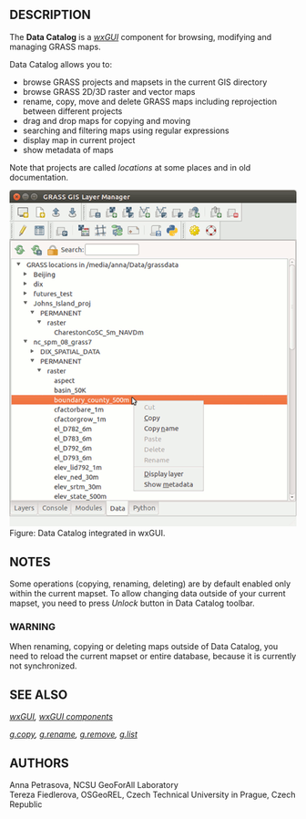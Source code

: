 ## DESCRIPTION

The **Data Catalog** is a *[wxGUI](wxGUI.md)* component for browsing,
modifying and managing GRASS maps.

Data Catalog allows you to:

- browse GRASS projects and mapsets in the current GIS directory
- browse GRASS 2D/3D raster and vector maps
- rename, copy, move and delete GRASS maps including reprojection
  between different projects
- drag and drop maps for copying and moving
- searching and filtering maps using regular expressions
- display map in current project
- show metadata of maps

Note that projects are called *locations* at some places and in old
documentation.

<img src="datacatalog.png" data-border="0"
alt="data catalog screenshot" />  
Figure: Data Catalog integrated in wxGUI.

## NOTES

Some operations (copying, renaming, deleting) are by default enabled
only within the current mapset. To allow changing data outside of your
current mapset, you need to press *Unlock* button in Data Catalog
toolbar.

### WARNING

When renaming, copying or deleting maps outside of Data Catalog, you
need to reload the current mapset or entire database, because it is
currently not synchronized.

## SEE ALSO

*[wxGUI](wxGUI.md), [wxGUI components](wxGUI.components.md)*

*[g.copy](g.copy.md), [g.rename](g.rename.md), [g.remove](g.remove.md),
[g.list](g.list.md)*

## AUTHORS

Anna Petrasova, NCSU GeoForAll Laboratory  
Tereza Fiedlerova, OSGeoREL, Czech Technical University in Prague, Czech
Republic
